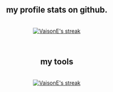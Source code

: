 

<h2 align="center">my profile stats on github.</h2>

<p align="center">
  <br>
    <a href="https://github.com/VaisonE/VaisonE">
        <img title="VaisonE stats" alt="VaisonE's streak" src="https://github-readme-stats.vercel.app/api?username=VaisonE&show_icons=true&theme=transparent"/>
    </a>
</p><br>

<h2 align="center">my tools</h2>

<p align="center">
  <br>
    <a href="https://github.com/VaisonE/VaisonE">
        <img title="top languages" alt="VaisonE's streak" src="https://github-readme-stats.vercel.app/api/top-langs/?username=VaisonE&theme=nord&langs_count=4&layout=compact&hide=java"/>
    </a>
</p><br>



